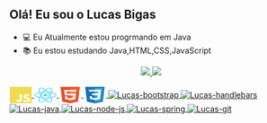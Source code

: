 ## Olá! Eu sou o Lucas Bigas

- 💻 Eu Atualmente estou progrmando em Java
- 📚 Eu estou estudando Java,HTML,CSS,JavaScript

<div align="center">
  <a href="https://github.com/LucasBigas">
  <img height="180em" src="https://github-readme-stats.vercel.app/api?username=LucasBigas&show_icons=true&theme=dracula&include_all_commits=true&count_private=true"/>
  <img height="180em" src="https://github-readme-stats.vercel.app/api/top-langs/?username=LucasBigas&layout=compact&langs_count=7&theme=dracula"/>
</div>
  
  <div style="display: inline_block"><br>
  <img align="center" alt="Lucas-Js" height="30" width="40" src="https://raw.githubusercontent.com/devicons/devicon/master/icons/javascript/javascript-plain.svg">
  <img align="center" alt="Lucas-React" height="30" width="40" src="https://raw.githubusercontent.com/devicons/devicon/master/icons/react/react-original.svg">
  <img align="center" alt="Lucas-HTML" height="30" width="40" src="https://raw.githubusercontent.com/devicons/devicon/master/icons/html5/html5-original.svg">
  <img align="center" alt="Lucas-CSS" height="30" width="40" src="https://raw.githubusercontent.com/devicons/devicon/master/icons/css3/css3-original.svg">
  <img align="center" alt="Lucas-bootstrap" height="30" width="40" src="https://cdn.jsdelivr.net/gh/devicons/devicon/icons/bootstrap/bootstrap-original.svg" > 
  <img align="center" alt="Lucas-handlebars" height="50" width="50" src="https://cdn.jsdelivr.net/gh/devicons/devicon/icons/handlebars/handlebars-original-wordmark.svg"> 
  <img align="center" alt="Lucas-java" height="50" width="50" src="https://cdn.jsdelivr.net/gh/devicons/devicon/icons/java/java-original-wordmark.svg" >
  <img align="center" alt="Lucas-node-js" height="50" width="50" src="https://cdn.jsdelivr.net/gh/devicons/devicon/icons/nodejs/nodejs-original.svg" >
  <img align="center" alt="Lucas-spring" height="40" width="50" src="https://cdn.jsdelivr.net/gh/devicons/devicon/icons/spring/spring-original.svg" >       
  <img align="center" alt="Lucas-git" height="50" width="50" src="https://cdn.jsdelivr.net/gh/devicons/devicon/icons/github/github-original.svg">
          
          
</div>
